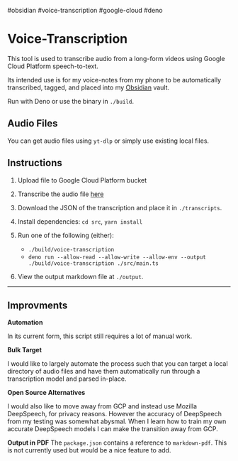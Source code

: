 #obsidian #voice-transcription #google-cloud #deno

# Voice-Transcription

This tool is used to transcribe audio from a long-form videos using Google Cloud Platform speech-to-text.

Its intended use is for my voice-notes from my phone to be automatically transcribed, tagged, and placed into my [Obsidian](obsidian.md) vault.

Run with Deno or use the binary in `./build`.

## Audio Files

You can get audio files using `yt-dlp` or simply use existing local files.

## Instructions

1. Upload file to Google Cloud Platform bucket
2. Transcribe the audio file [here](https://console.cloud.google.com/speech/transcriptions)
3. Download the JSON of the transcription and place it in `./transcripts`.
4. Install dependencies: `cd src`, `yarn install`
5. Run one of the following (either):

   - `./build/voice-transcription`
   - `deno run --allow-read --allow-write --allow-env --output ./build/voice-transcription ./src/main.ts`

6. View the output markdown file at `./output`.

---

## Improvments

**Automation**

In its current form, this script still requires a lot of manual work.

**Bulk Target**

I would like to largely automate the process such that you can target a local directory of audio files and have them automatically run through a transcription model and parsed in-place.

**Open Source Alternatives**

I would also like to move away from GCP and instead use Mozilla DeepSpeech, for privacy reasons. However the accuracy of DeepSpeech from my testing was somewhat abysmal. When I learn how to train my own accurate DeepSpeech models I can make the transition away from GCP.

**Output in PDF**
The `package.json` contains a reference to `markdown-pdf`. This is not currently used but would be a nice feature to add.
